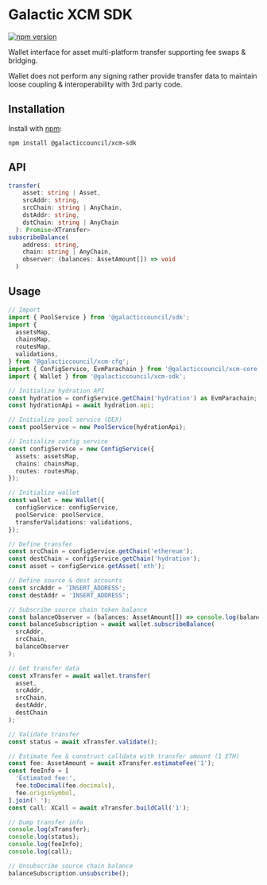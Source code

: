 # Galactic XCM SDK

[![npm version](https://img.shields.io/npm/v/@galacticcouncil/xcm-sdk.svg)](https://www.npmjs.com/package/@galacticcouncil/xcm-sdk)

Wallet interface for asset multi-platform transfer supporting fee swaps & bridging.

Wallet does not perform any signing rather provide transfer data to maintain loose coupling & interoperability with 3rd party code.

## Installation

Install with [npm](https://www.npmjs.com/):

`npm install @galacticcouncil/xcm-sdk`

## API

```typescript
transfer(
    asset: string | Asset,
    srcAddr: string,
    srcChain: string | AnyChain,
    dstAddr: string,
    dstChain: string | AnyChain
  ): Promise<XTransfer>
subscribeBalance(
    address: string,
    chain: string | AnyChain,
    observer: (balances: AssetAmount[]) => void
  )
```

## Usage

```typescript
// Import
import { PoolService } from '@galacticcouncil/sdk';
import {
  assetsMap,
  chainsMap,
  routesMap,
  validations,
} from '@galacticcouncil/xcm-cfg';
import { ConfigService, EvmParachain } from '@galacticcouncil/xcm-core';
import { Wallet } from '@galacticcouncil/xcm-sdk';

// Initialize hydration API
const hydration = configService.getChain('hydration') as EvmParachain;
const hydrationApi = await hydration.api;

// Initialize pool service (DEX)
const poolService = new PoolService(hydrationApi);

// Initialize config service
const configService = new ConfigService({
  assets: assetsMap,
  chains: chainsMap,
  routes: routesMap,
});

// Initialize wallet
const wallet = new Wallet({
  configService: configService,
  poolService: poolService,
  transferValidations: validations,
});

// Define transfer
const srcChain = configService.getChain('ethereum');
const destChain = configService.getChain('hydration');
const asset = configService.getAsset('eth');

// Define source & dest accounts
const srcAddr = 'INSERT_ADDRESS';
const destAddr = 'INSERT_ADDRESS';

// Subscribe source chain token balance
const balanceObserver = (balances: AssetAmount[]) => console.log(balances);
const balanceSubscription = await wallet.subscribeBalance(
  srcAddr,
  srcChain,
  balanceObserver
);

// Get transfer data
const xTransfer = await wallet.transfer(
  asset,
  srcAddr,
  srcChain,
  destAddr,
  destChain
);

// Validate transfer
const status = await xTransfer.validate();

// Estimate fee & construct calldata with transfer amount (1 ETH)
const fee: AssetAmount = await xTransfer.estimateFee('1');
const feeInfo = [
  'Estimated fee:',
  fee.toDecimal(fee.decimals),
  fee.originSymbol,
].join(' ');
const call: XCall = await xTransfer.buildCall('1');

// Dump transfer info
console.log(xTransfer);
console.log(status);
console.log(feeInfo);
console.log(call);

// Unsubscribe source chain balance
balanceSubscription.unsubscribe();
```
